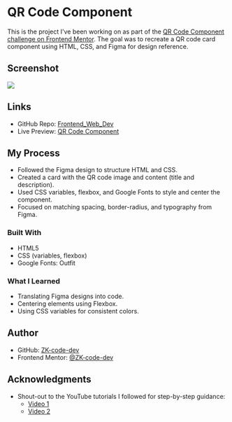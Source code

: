 # QR Code Component

This is the project I've been working on as part of the [QR Code Component challenge on Frontend Mentor](https://www.frontendmentor.io/challenges/qr-code-component-iux_sIO_H). The goal was to recreate a QR code card component using HTML, CSS, and Figma for design reference.

## Screenshot

![](./qr-code-screenshot.PNG)

## Links

- GitHub Repo: [Frontend_Web_Dev](https://github.com/ZK-code-dev/Frontend_Web_Dev)
- Live Preview: [QR Code Component](https://zk-code-dev.github.io/Frontend_Web_Dev/QR-Code-Component/qr-code-component-main/)

## My Process

- Followed the Figma design to structure HTML and CSS.
- Created a card with the QR code image and content (title and description).
- Used CSS variables, flexbox, and Google Fonts to style and center the component.
- Focused on matching spacing, border-radius, and typography from Figma.

### Built With

- HTML5
- CSS (variables, flexbox)
- Google Fonts: Outfit

### What I Learned

- Translating Figma designs into code.
- Centering elements using Flexbox.
- Using CSS variables for consistent colors.

## Author

- GitHub: [ZK-code-dev](https://github.com/ZK-code-dev)
- Frontend Mentor: [@ZK-code-dev](https://www.frontendmentor.io/profile/ZK-code-dev)

## Acknowledgments

- Shout-out to the YouTube tutorials I followed for step-by-step guidance:
  - [Video 1](https://youtu.be/t7Sp7Ct23KI?si=vu7pYw3Su5EDqc9B)
  - [Video 2](https://youtu.be/MOsWTckRPfk?si=qPwyQZ55387iSGjb)
